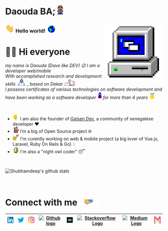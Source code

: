 # Daouda BA;<img src="https://github.com/daoodaba975/daoodaba975/blob/master/assets/Mario_Hello_Big.gif" width="30px">


<!-- 
    &nbsp; [![HitCount](http://hits.dwyl.com/daoodaba975/daoodaba975.svg)](http://hits.dwyl.com/daoodaba975/daoodaba975) 
-->

<img align="right" alt="PC GIF" src="https://github.com/daoodaba975/daoodaba975/blob/master/assets/PC.gif" width="190" />

### <img src="https://github.com/daoodaba975/daoodaba975/blob/master/assets/Hi.gif" width="29px"> **Hello world!** &nbsp;<img src="https://github.com/daoodaba975/daoodaba975/blob/master/assets/Earth.gif" width="24px">

# 👋🏾 Hi everyone

<p>
  <em>
    my name is Daouda (Dave like DEV) 😉 I am a developer web/mobile <br>  
    With accomplished research and development skills <img src="https://github.com/daoodaba975/daoodaba975/blob/master/assets/Developer.gif" width="30px"> , based on Dakar <img src="https://github.com/daoodaba975/daoodaba975/blob/master/assets/Designer.gif" width="36px"> <br> I possess certificates of various technologies on software development and have been working as a software developer <img src="https://github.com/daoodaba975/daoodaba975/blob/master/assets/Rocket.gif" width="18px">for more than 4 years <img src="https://github.com/daoodaba975/daoodaba975/blob/master/assets/Medal.gif" width="20px">
  </em>  
</p>

<br>

- <img alt="GIF" src="https://github.com/daoodaba975/daoodaba975/blob/master/assets/wave.gif" width="20vw" /> I am also the founder of [Galsen Dev](https://www.liinks.co/galsendev221), a community of senegalese developer ❤
- <img alt="GIF" src="https://github.com/daoodaba975/daoodaba975/blob/master/assets/gandalf_parrot.gif" width="20vw" /> I’m a big of Open Source project 🌐
- <img alt="GIF" src="https://github.com/daoodaba975/daoodaba975/blob/master/assets/headbang.gif" width="20vw" /> I'm curently working on web & mobile project (a big lover of Vue.js, Laravel, Ruby On Rails & Go) 💡
- <img alt="GIF" src="https://github.com/daoodaba975/daoodaba975/blob/master/assets/coin.gif" width="20vw" /> I'm also a "night owl coder" 😴

<br>


![Shubhamdeep's github stats](https://github-readme-stats.vercel.app/api?username=daoodaba975&show_icons=true&hide_border=true)

<br>

# Connect with me<img src="https://github.com/daoodaba975/daoodaba975/blob/master/assets/Handshake.gif" height="32px">



| [<img src="https://github.com/daoodaba975/daoodaba975/blob/master/assets/Linkedin.svg" alt="Linkedin Logo" width="32">](https://in.linkedin.com/in/daoodaba975) | [<img src="https://github.com/daoodaba975/daoodaba975/blob/master/assets/Twitter.svg" alt="Twitter Logo" width="32">](https://twitter.com/daoodaba975) | [<img src="https://github.com/daoodaba975/daoodaba975/blob/master/assets/Instagram.svg" alt="instagram logo" width="32">](https://www.instagram.com/daoodaba975/)| [<img src="https://cdn.svgporn.com/logos/github-icon.svg" alt="Github logo" width="34">](https://github.com/daoodaba975) | [<img src="https://github.com/daoodaba975/daoodaba975/blob/master/assets/HackerRank.svg" alt="HackerRank Logo" width="30">](https://www.hackerrank.com/) | [<img src="https://cdn.svgporn.com/logos/stackoverflow-icon.svg" alt="Stackoverflow Logo" width="28">](https://stackoverflow.com/users/13944080/daoodaba975) | [<img src="https://cdn.svgporn.com/logos/medium.svg" alt="Medium Logo" width="30">](https://medium.com/@shubhamdeepjha) | [<img src="https://github.com/daoodaba975/daoodaba975/blob/master/assets/Gmail.svg" alt="Gmail logo" height="32">](mailto:daoodaba975@gmail.com)
|:---:|:---:|:---:|:---:|:---:|:---:|:---:|:---:|



<br>
<br>






<!--

![Dino](https://github.com/daoodaba975/daoodaba975/blob/master/assets/dino.gif)

<a href="https://in.linkedin.com/in/daoodaba975">
    <img align="left" alt="Shubhamdeep Jha | Linkedin" width="24px" src="https://github.com/daoodaba975/daoodaba975/blob/master/assets/Linkedin.svg" />
  </a> &nbsp;&nbsp;
  <a href="https://twitter.com/daoodaba975">
    <img align="left" alt="Shubhamdeep Jha | Twitter" width="26px" src="https://github.com/daoodaba975/daoodaba975/blob/master/assets/Twitter.svg" />
  </a> &nbsp;&nbsp;
  <a href="https://www.instagram.com/daoodaba975/">
    <img align="left" alt="Shubhamdeep Jha | Instagram" width="24px" src="https://github.com/daoodaba975/daoodaba975/blob/master/assets/Instagram.svg" />
  </a> &nbsp;&nbsp;
  <a href="mailto:shubhamdeepjha@gmail.com">
    <img align="left" alt="Shubhamdeep Jha | Gmail" width="26px" src="https://github.com/daoodaba975/daoodaba975/blob/master/assets/Gmail.svg" />
  </a>
  
  
  
| [<img src="https://github.com/daoodaba975/daoodaba975/blob/master/assets/Linkedin.svg" alt="Shubhamdeep Jha | Linkedin" width="34">](https://in.linkedin.com/in/daoodaba975) | [<img src="https://github.com/daoodaba975/daoodaba975/blob/master/assets/Instagram.svg" alt="instagram logo" width="24">](https://www.instagram.com/delta231_/) | [<img src="https://raw.githubusercontent.com/Delta456/Delta456/master/img/dev.png" alt="dev logo" width="24">](https://dev.to/delta456)| [<img src="https://raw.githubusercontent.com/Delta456/Delta456/master/img/deviant_art.jpg" alt="dev logo" width="24">](https://www.deviantart.com/delta2318) | [<img src="https://raw.githubusercontent.com/Delta456/Delta456/master/img/twitter.png" alt="twitter logo" width="34">](https://twitter.com/Delta2315) | [<img src="https://raw.githubusercontent.com/Delta456/Delta456/master/img/stack.svg" alt="stack logo" width="24">](https://stackoverflow.com/users/10053063/delta231) | [<img src="https://raw.githubusercontent.com/Delta456/Delta456/master/img/gitlab.png" alt="gitlab logo" width="24">](https://gitlab.com/Delta456) | [<img src="https://raw.githubusercontent.com/Delta456/Delta456/master/img/reddit.jpg" alt="reddit logo" width="24">](https://www.reddit.com/user/Delta231)
|---|---|---|---|---|---|---|---|





## 𝗠𝘆 𝗧𝗲𝗰𝗸 𝗦𝘁𝗮𝗰𝗸

<table>
  <tbody>
    <tr valign="top">
      <td width="25%" align="center">
        <span>𝗛𝗧𝗠𝗟𝟱</span><br><br><br>
        <img height="64px" src="https://cdn.svgporn.com/logos/html-5.svg">
      </td>
      <td width="25%" align="center">
        <span>𝗖𝗦𝗦𝟯</span><br><br><br>
        <img height="64px" src="https://cdn.svgporn.com/logos/css-3.svg">
      </td>
      <td width="25%" align="center">
        <span>𝗝𝗮𝘃𝗮𝗦𝗰𝗿𝗶𝗽𝘁</span><br><br><br>
        <img height="64px" src="https://cdn.svgporn.com/logos/javascript.svg">
      </td>
      <td width="25%" align="center">
        <span>𝗩𝘂𝗲</span><br><br><br>
        <img height="64px" src="https://cdn.svgporn.com/logos/vue.svg">
      </td>
    </tr>
    <tr valign="top">
      <td width="25%" align="center">
        <span>𝗪𝗲𝗯𝗽𝗮𝗰𝗸</span><br><br><br>
        <img height="64px" src="https://cdn.svgporn.com/logos/webpack.svg">
      </td>
      <td width="25%" align="center">
        <span>𝗘𝘀𝗹𝗶𝗻𝘁</span><br><br><br>
        <img height="64px" src="https://cdn.svgporn.com/logos/eslint.svg">
      </td>
      <td width="25%" align="center">
        <span>𝗚𝗶𝘁</span><br><br><br>
        <img height="64px" src="https://cdn.svgporn.com/logos/git-icon.svg">
      </td>
      <td width="25%" align="center">
        <span>𝗩𝗦 𝗖𝗼𝗱𝗲</span><br><br><br>
        <img height="64px" src="https://cdn.svgporn.com/logos/visual-studio-code.svg">
      </td>
    </tr>
    <tr valign="top">
      <td width="25%" align="center">
        <span>𝗟𝗲𝘀𝘀</span><br><br><br>
        <img height="64px" src="https://cdn.svgporn.com/logos/less.svg">
      </td>
      <td width="25%" align="center">
        <span>𝗦𝗮𝘀𝘀/𝗦𝗖𝗦𝗦</span><br><br><br>
        <img height="64px" src="https://cdn.svgporn.com/logos/sass.svg">
      </td>
      <td width="25%" align="center">
        <span>𝗧𝗮𝗶𝗹𝘄𝗶𝗻𝗱𝗖𝘀𝘀</span><br><br><br>
        <img height="64px" src="https://cdn.svgporn.com/logos/tailwindcss-icon.svg">
      </td>
      <td width="25%" align="center">
        <span>𝗡𝗲𝘁𝗹𝗶𝗳𝘆</span><br><br><br>
        <img height="64px" src="https://cdn.svgporn.com/logos/netlify.svg">
      </td>
    </tr>
  </tbody>
</table>


![visitors](https://visitor-badge.laobi.icu/badge?page_id=daoodaba975)

-->
